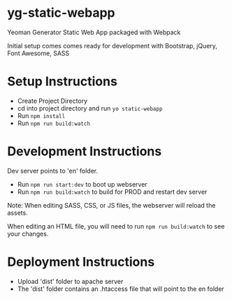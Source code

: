 # yg-static-webapp
Yeoman Generator Static Web App packaged with Webpack

Initial setup comes comes ready for development with Bootstrap, jQuery, Font Awesome, SASS

# Setup Instructions
*   Create Project Directory
*   cd into project directory and run `yo static-webapp`
*   Run `npm install`
*   Run `npm run build:watch`

# Development Instructions
Dev server points to 'en' folder.
* Run `npm run start:dev` to boot up webserver
* Run `npm run build:watch` to build for PROD and restart dev server

Note: When editing SASS, CSS, or JS files, the webserver will reload the assets. 

When editing an HTML file, you will need to run `npm run build:watch` to see your changes.

# Deployment Instructions
*  Upload 'dist' folder to apache server
* The 'dist' folder contains an .htaccess file that will point to the en folder
